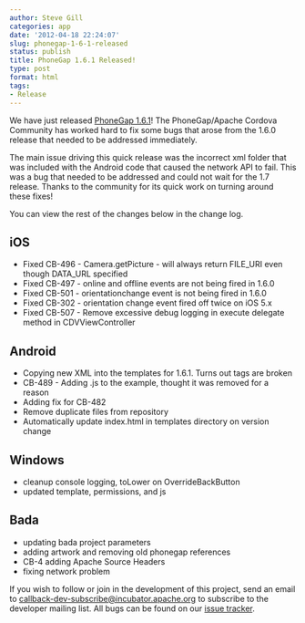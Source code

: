 ```yaml
---
author: Steve Gill
categories: app
date: '2012-04-18 22:24:07'
slug: phonegap-1-6-1-released
status: publish
title: PhoneGap 1.6.1 Released!
type: post
format: html
tags:
- Release
---
```


We have just released [PhoneGap 1.6.1](http://phonegap.com/download)! The PhoneGap/Apache Cordova Community has worked hard to fix some bugs that arose from the 1.6.0 release that needed to be addressed immediately.

The main issue driving this quick release was the incorrect xml folder that was included with the Android code that caused the network API to fail. This was a bug that needed to be addressed and could not wait for the 1.7 release. Thanks to the community for its quick work on turning around these fixes!

You can view the rest of the changes below in the change log.

## iOS

* Fixed CB-496 - Camera.getPicture - will always return FILE_URI even though DATA_URL specified
* Fixed CB-497 - online and offline events are not being fired in 1.6.0
* Fixed CB-501 - orientationchange event is not being fired in 1.6.0
* Fixed CB-302 - orientation change event fired off twice on iOS 5.x
* Fixed CB-507 - Remove excessive debug logging in execute delegate method in CDVViewController

## Android

* Copying new XML into the templates for 1.6.1\. Turns out tags are broken
* CB-489 - Adding .js to the example, thought it was removed for a reason
* Adding fix for CB-482
* Remove duplicate files from repository
* Automatically update index.html in templates directory on version change

## Windows

* cleanup console logging, toLower on OverrideBackButton
* updated template, permissions, and js

## Bada

* updating bada project parameters
* adding artwork and removing old phonegap references
* CB-4 adding Apache Source Headers
* fixing network problem

If you wish to follow or join in the development of this project, send an email to [callback-dev-subscribe@incubator.apache.org](mailto:callback-dev-subscribe@incubator.apache.org) to subscribe to the developer mailing list. All bugs can be found on our [issue tracker](https://issues.apache.org/jira/browse/CB).
